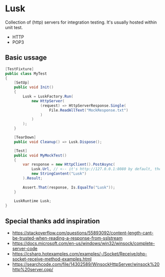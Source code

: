 # Lusk
Collection of (http) servers for integration testing.
It's usually hosted within unit test.

* HTTP
* POP3


## Basic ussage
```csharp
[TestFixture]
public class MyTest 
{
    [SetUp]
    public void Init()
    {
        Lusk = LuskFactory.Run(
            new HttpServer(
                (request) => HttpServerResponse.Single(
                    File.ReadAllText("MockResponse.txt")
                )
            )
        );
    }

    [TearDown]
    public void Cleanup() => Lusk.Dispose();

    [Test]
    public void MyMockTest()
    {
        var response = new HttpClient().PostAsync(
            Lusk.Url, // <-- it's http://127.0.0.1:8080 by default, then port +1 
            new StringContent("Lusk")
        ).Result;
        
        Assert.That(response, Is.EqualTo("Lusk"));
    }
    
    LuskRuntime Lusk;
}
```

## Special thanks add inspiration
* https://stackoverflow.com/questions/55893092/content-length-cant-be-trusted-when-reading-a-response-from-sslstream
* https://docs.microsoft.com/en-us/windows/win32/winsock/complete-server-code
* https://csharp.hotexamples.com/examples/-/Socket/Receive/php-socket-receive-method-examples.html
* https://searchcode.com/file/14302589/WinsockHttpServer/winsock%20http%20server.cpp/
